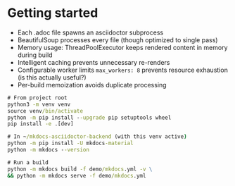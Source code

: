# Getting started

* Each .adoc file spawns an asciidoctor subprocess
* BeautifulSoup processes every file (though optimized to single pass)
* Memory usage: ThreadPoolExecutor keeps rendered content in memory during build
* Intelligent caching prevents unnecessary re-renders
* Configurable worker limits `max_workers: 8` prevents resource exhaustion (is this actually useful?)
* Per-build memoization avoids duplicate processing

```cmd
# From project root
python3 -m venv venv
source venv/bin/activate
python -m pip install --upgrade pip setuptools wheel
pip install -e .[dev]

# In ~/mkdocs-asciidoctor-backend (with this venv active)
python -m pip install -U mkdocs-material
python -m mkdocs --version

# Run a build
python -m mkdocs build -f demo/mkdocs.yml -v \
&& python -m mkdocs serve -f demo/mkdocs.yml
```

